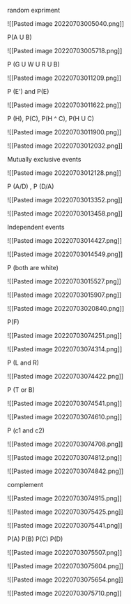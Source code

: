 random expriment

![[Pasted image 20220703005040.png]]

P(A U B)

![[Pasted image 20220703005718.png]]

P (G U W U R U B)

![[Pasted image 20220703011209.png]]

P (E') and P(E)

![[Pasted image 20220703011622.png]]

P (H), P(C), P(H ^ C), P(H U C)

![[Pasted image 20220703011900.png]]

![[Pasted image 20220703012032.png]]

Mutually exclusive events

![[Pasted image 20220703012128.png]]

P (A/D) , P (D/A)

![[Pasted image 20220703013352.png]]

![[Pasted image 20220703013458.png]]

Independent events

![[Pasted image 20220703014427.png]]

![[Pasted image 20220703014549.png]]

P (both are white)

![[Pasted image 20220703015527.png]]


![[Pasted image 20220703015907.png]]

![[Pasted image 20220703020840.png]]

P(F)


![[Pasted image 20220703074251.png]]

![[Pasted image 20220703074314.png]]

P (L and R)

![[Pasted image 20220703074422.png]]

P (T or B)

![[Pasted image 20220703074541.png]]

![[Pasted image 20220703074610.png]]

P (c1 and c2)

![[Pasted image 20220703074708.png]]

![[Pasted image 20220703074812.png]]

![[Pasted image 20220703074842.png]]

complement

![[Pasted image 20220703074915.png]]

![[Pasted image 20220703075425.png]]

![[Pasted image 20220703075441.png]]

P(A) P(B) P(C)  P(D) 

![[Pasted image 20220703075507.png]]

![[Pasted image 20220703075604.png]]

![[Pasted image 20220703075654.png]]

![[Pasted image 20220703075710.png]]

